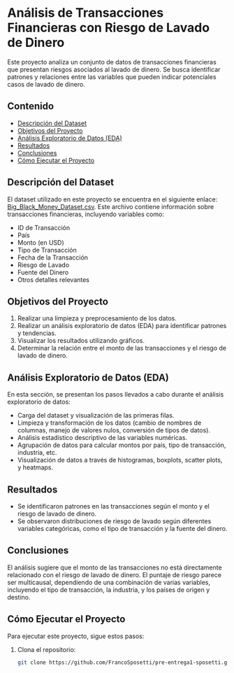 # Análisis de Transacciones Financieras con Riesgo de Lavado de Dinero

Este proyecto analiza un conjunto de datos de transacciones financieras que presentan riesgos asociados al lavado de dinero. Se busca identificar patrones y relaciones entre las variables que pueden indicar potenciales casos de lavado de dinero.

## Contenido

- [Descripción del Dataset](#descripción-del-dataset)
- [Objetivos del Proyecto](#objetivos-del-proyecto)
- [Análisis Exploratorio de Datos (EDA)](#análisis-exploratorio-de-datos-eda)
- [Resultados](#resultados)
- [Conclusiones](#conclusiones)
- [Cómo Ejecutar el Proyecto](#cómo-ejecutar-el-proyecto)

## Descripción del Dataset

El dataset utilizado en este proyecto se encuentra en el siguiente enlace: [Big_Black_Money_Dataset.csv](https://github.com/FrancoSposetti/pre-entrega1-sposetti/blob/main/Big_Black_Money_Dataset.csv). Este archivo contiene información sobre transacciones financieras, incluyendo variables como:

- ID de Transacción
- País
- Monto (en USD)
- Tipo de Transacción
- Fecha de la Transacción
- Riesgo de Lavado
- Fuente del Dinero
- Otros detalles relevantes

## Objetivos del Proyecto

1. Realizar una limpieza y preprocesamiento de los datos.
2. Realizar un análisis exploratorio de datos (EDA) para identificar patrones y tendencias.
3. Visualizar los resultados utilizando gráficos.
4. Determinar la relación entre el monto de las transacciones y el riesgo de lavado de dinero.

## Análisis Exploratorio de Datos (EDA)

En esta sección, se presentan los pasos llevados a cabo durante el análisis exploratorio de datos:

- Carga del dataset y visualización de las primeras filas.
- Limpieza y transformación de los datos (cambio de nombres de columnas, manejo de valores nulos, conversión de tipos de datos).
- Análisis estadístico descriptivo de las variables numéricas.
- Agrupación de datos para calcular montos por país, tipo de transacción, industria, etc.
- Visualización de datos a través de histogramas, boxplots, scatter plots, y heatmaps.

## Resultados

- Se identificaron patrones en las transacciones según el monto y el riesgo de lavado de dinero.
- Se observaron distribuciones de riesgo de lavado según diferentes variables categóricas, como el tipo de transacción y la fuente del dinero.

## Conclusiones

El análisis sugiere que el monto de las transacciones no está directamente relacionado con el riesgo de lavado de dinero. El puntaje de riesgo parece ser multicausal, dependiendo de una combinación de varias variables, incluyendo el tipo de transacción, la industria, y los países de origen y destino.

## Cómo Ejecutar el Proyecto

Para ejecutar este proyecto, sigue estos pasos:

1. Clona el repositorio:
   ```bash
   git clone https://github.com/FrancoSposetti/pre-entrega1-sposetti.git
